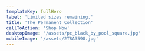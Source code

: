 ```yaml
---
templateKey: fullHero
label: 'Limited sizes remaining.'
title: 'The Permanent Collection'
callToAction: 'Shop Now'
desktopImage: '/assets/pc_black_by_pool_square.jpg'
mobileImage: '/assets/2T8A3598.jpg'
---
```

